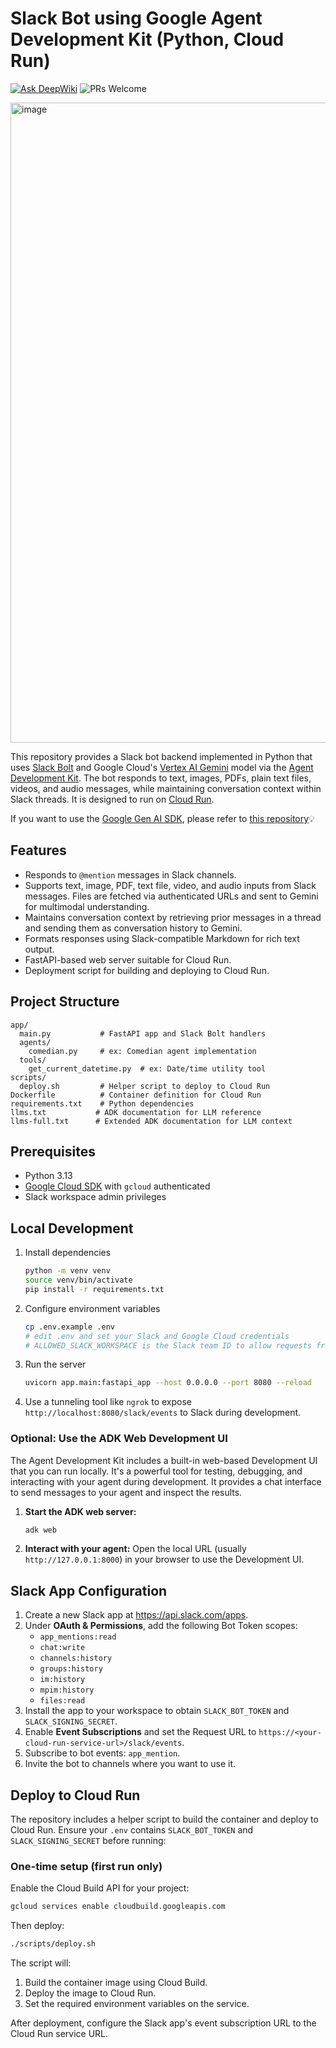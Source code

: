 # Slack Bot using Google Agent Development Kit (Python, Cloud Run)
[![Ask DeepWiki](https://deepwiki.com/badge.svg)](https://deepwiki.com/danishi/slack-bot-adk-python-cloudrun)
![PRs Welcome](https://img.shields.io/badge/PRs-welcome-brightgreen.svg?style=flat-square)

<img width="1024" alt="image" src="https://github.com/user-attachments/assets/815339c0-5299-498e-8372-d03acc442830" />

This repository provides a Slack bot backend implemented in Python that uses [Slack Bolt](https://slack.dev/bolt-python) and Google Cloud's [Vertex AI Gemini](https://cloud.google.com/vertex-ai) model via the [Agent Development Kit](https://google.github.io/adk-docs/). The bot responds to text, images, PDFs, plain text files, videos, and audio messages, while maintaining conversation context within Slack threads. It is designed to run on [Cloud Run](https://cloud.google.com/run).

If you want to use the [Google Gen AI SDK](https://googleapis.github.io/python-genai/), please refer to [this repository](https://github.com/danishi/slack-gemini-bot-on-google-cloud)💡

## Features
- Responds to `@mention` messages in Slack channels.
- Supports text, image, PDF, text file, video, and audio inputs from Slack messages. Files are fetched via authenticated URLs and sent to Gemini for multimodal understanding.
- Maintains conversation context by retrieving prior messages in a thread and sending them as conversation history to Gemini.
- Formats responses using Slack-compatible Markdown for rich text output.
- FastAPI-based web server suitable for Cloud Run.
- Deployment script for building and deploying to Cloud Run.

## Project Structure
```
app/
  main.py           # FastAPI app and Slack Bolt handlers
  agents/
    comedian.py     # ex: Comedian agent implementation
  tools/
    get_current_datetime.py  # ex: Date/time utility tool
scripts/
  deploy.sh         # Helper script to deploy to Cloud Run
Dockerfile          # Container definition for Cloud Run
requirements.txt    # Python dependencies
llms.txt           # ADK documentation for LLM reference
llms-full.txt      # Extended ADK documentation for LLM context
```

## Prerequisites
- Python 3.13
- [Google Cloud SDK](https://cloud.google.com/sdk) with `gcloud` authenticated
- Slack workspace admin privileges

## Local Development
1. Install dependencies
   ```bash
   python -m venv venv
   source venv/bin/activate
   pip install -r requirements.txt
   ```
2. Configure environment variables
   ```bash
   cp .env.example .env
   # edit .env and set your Slack and Google Cloud credentials
   # ALLOWED_SLACK_WORKSPACE is the Slack team ID to allow requests from
   ```
3. Run the server
   ```bash
   uvicorn app.main:fastapi_app --host 0.0.0.0 --port 8080 --reload
   ```
4. Use a tunneling tool like `ngrok` to expose `http://localhost:8080/slack/events` to Slack during development.

### Optional: Use the ADK Web Development UI

The Agent Development Kit includes a built-in web-based Development UI that you can run locally. It's a powerful tool for testing, debugging, and interacting with your agent during development. It provides a chat interface to send messages to your agent and inspect the results.

1.  **Start the ADK web server:**
    ```bash
    adk web
    ```

2.  **Interact with your agent:**
    Open the local URL (usually `http://127.0.0.1:8000`) in your browser to use the Development UI.

## Slack App Configuration
1. Create a new Slack app at <https://api.slack.com/apps>.
2. Under **OAuth & Permissions**, add the following Bot Token scopes:
   - `app_mentions:read`
   - `chat:write`
   - `channels:history`
   - `groups:history`
   - `im:history`
   - `mpim:history`
   - `files:read`
3. Install the app to your workspace to obtain `SLACK_BOT_TOKEN` and `SLACK_SIGNING_SECRET`.
4. Enable **Event Subscriptions** and set the Request URL to `https://<your-cloud-run-service-url>/slack/events`.
5. Subscribe to bot events: `app_mention`.
6. Invite the bot to channels where you want to use it.

## Deploy to Cloud Run
The repository includes a helper script to build the container and deploy to Cloud Run. Ensure your `.env` contains `SLACK_BOT_TOKEN` and `SLACK_SIGNING_SECRET` before running:

### One-time setup (first run only)
Enable the Cloud Build API for your project:
```bash
gcloud services enable cloudbuild.googleapis.com
```

Then deploy:
```bash
./scripts/deploy.sh
```

The script will:
1. Build the container image using Cloud Build.
2. Deploy the image to Cloud Run.
3. Set the required environment variables on the service.

After deployment, configure the Slack app's event subscription URL to the Cloud Run service URL.
